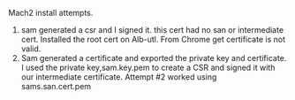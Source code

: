 Mach2 install attempts.
1. sam generated a csr and I signed it. this cert had no san or intermediate cert. Installed the root cert on Alb-utl.  From Chrome get certificate is not valid.
2. Sam generated a certificate and exported the private key and certificate. I used the private key,sam.key.pem to create a CSR and signed it with our intermediate certificate.
Attempt #2 worked using sams.san.cert.pem